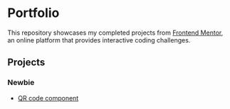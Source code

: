 # Portfolio
This repository showcases my completed projects from [Frontend Mentor](https://www.frontendmentor.io), an online platform that provides interactive coding challenges.

## Projects

### Newbie

 - [QR code component]()
